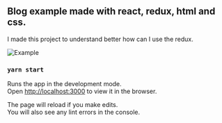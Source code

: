 ## Blog example made with react, redux, html and css.

I made this project to understand better how can I use the redux.

![Example](redux.gif)



### `yarn start`

Runs the app in the development mode.<br />
Open [http://localhost:3000](http://localhost:3000) to view it in the browser.

The page will reload if you make edits.<br />
You will also see any lint errors in the console.